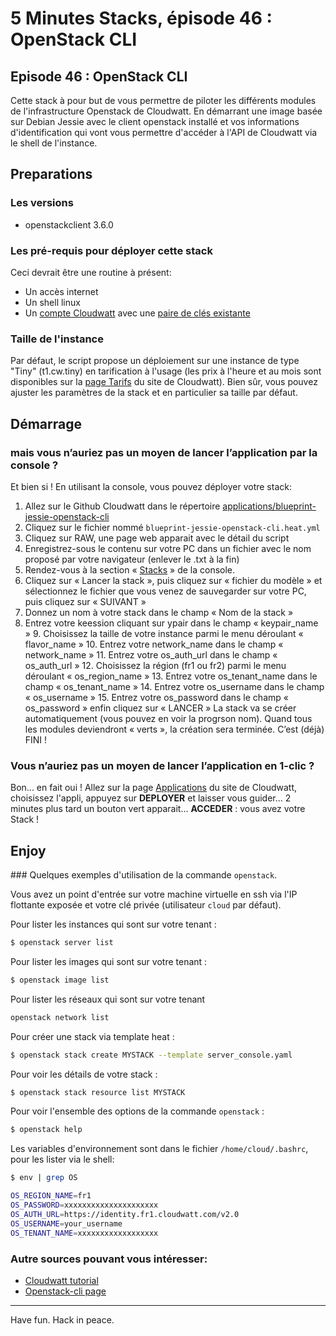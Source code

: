 # 5 Minutes Stacks, épisode 46  : OpenStack CLI #

## Episode 46 : OpenStack CLI

Cette stack à pour but de vous permettre de piloter les différents modules de l'infrastructure Openstack de Cloudwatt.
En démarrant une image basée sur Debian Jessie avec le client openstack installé et vos informations d'identification qui vont vous permettre d'accéder à l'API de Cloudwatt via le shell de l'instance.

## Preparations

### Les versions

* openstackclient 3.6.0

### Les pré-requis pour déployer cette stack

Ceci devrait être une routine à présent:

* Un accès internet
* Un shell linux
* Un [compte Cloudwatt](https://www.cloudwatt.com/cockpit/#/create-contact) avec une [ paire de clés existante](https://console.cloudwatt.com/project/access_and_security/?tab=access_security_tabs__keypairs_tab)

### Taille de l'instance

Par défaut, le script propose un déploiement sur une instance de type "Tiny" (t1.cw.tiny) en tarification à l'usage (les prix à l'heure et au mois sont disponibles sur la [page Tarifs](https://www.cloudwatt.com/fr/produits/tarifs.html) du site de Cloudwatt). Bien sûr, vous pouvez ajuster les paramètres de la stack et en particulier sa taille par défaut.

## Démarrage

### mais vous n’auriez pas un moyen de lancer l’application par la console ?

Et bien si ! En utilisant la console, vous pouvez déployer votre stack:

1.	Allez sur le Github Cloudwatt dans le répertoire [applications/blueprint-jessie-openstack-cli](https://github.com/cloudwatt/applications/tree/master/blueprint-jessie-openstack-cli)
2.	Cliquez sur le fichier nommé `blueprint-jessie-openstack-cli.heat.yml`
3.	Cliquez sur RAW, une page web apparait avec le détail du script
4.	Enregistrez-sous le contenu sur votre PC dans un fichier avec le nom proposé par votre navigateur (enlever le .txt à la fin)
5.  Rendez-vous à la section « [Stacks](https://console.cloudwatt.com/project/stacks/) » de la console.
6.	Cliquez sur « Lancer la stack », puis cliquez sur « fichier du modèle » et sélectionnez le fichier que vous venez de sauvegarder sur votre PC, puis cliquez sur « SUIVANT »
7.	Donnez un nom à votre stack dans le champ « Nom de la stack »
8.	Entrez votre keession cliquant sur ypair dans le champ « keypair_name »
                                                                                      9.	Choisissez la taille de votre instance parmi le menu déroulant « flavor_name »
                                                                                      10. Entrez votre network_name dans le champ « network_name »
                                                                                      11. Entrez votre os_auth_url dans le champ « os_auth_url  »
                                                                                      12. Choisissez la région (fr1 ou fr2) parmi le menu déroulant « os_region_name »
                                                                                      13. Entrez votre os_tenant_name dans le champ « os_tenant_name »
                                                                                      14. Entrez votre os_username dans le champ « os_username »
                                                                                      15. Entrez votre os_password dans le champ « os_password » enfin cliquez sur « LANCER »
                                                                                      La stack va se créer automatiquement (vous pouvez en voir la progrson nom). Quand tous les modules deviendront « verts », la création sera terminée.
C’est (déjà) FINI !

### Vous n’auriez pas un moyen de lancer l’application en 1-clic ?

Bon... en fait oui ! Allez sur la page [Applications](https://www.cloudwatt.com/fr/applications/index.html) du site de Cloudwatt, choisissez l'appli, appuyez sur **DEPLOYER** et laisser vous guider... 2 minutes plus tard un bouton vert apparait... **ACCEDER** : vous avez votre Stack !


## Enjoy

### Quelques exemples d'utilisation de la commande `openstack`.

Vous avez un point d'entrée sur votre machine virtuelle en ssh via l'IP flottante exposée et votre clé privée (utilisateur `cloud` par défaut).

Pour lister les instances qui sont sur votre tenant :
~~~bash
$ openstack server list
~~~  

Pour lister les images qui sont sur votre tenant :
~~~bash
$ openstack image list
~~~  

Pour lister les réseaux qui sont sur votre tenant
~~~bash
openstack network list
~~~
Pour créer une stack via template heat :
~~~bash
$ openstack stack create MYSTACK --template server_console.yaml
~~~

Pour voir les détails de votre stack :
~~~bash
$ openstack stack resource list MYSTACK
~~~

Pour voir l'ensemble des options de la commande `openstack` :
~~~bash
$ openstack help
~~~

Les variables d'environnement sont dans le fichier `/home/cloud/.bashrc`, pour les lister via le shell:
~~~bash
$ env | grep OS

OS_REGION_NAME=fr1
OS_PASSWORD=xxxxxxxxxxxxxxxxxxxxx
OS_AUTH_URL=https://identity.fr1.cloudwatt.com/v2.0
OS_USERNAME=your_username
OS_TENANT_NAME=xxxxxxxxxxxxxxxxxx
~~~

### Autre sources pouvant vous intéresser:

* [Cloudwatt tutorial](https://support.cloudwatt.com/debuter/cli-fin.html)
* [Openstack-cli page](http://docs.openstack.org/user-guide/cli-cheat-sheet.html)


----
Have fun. Hack in peace.

